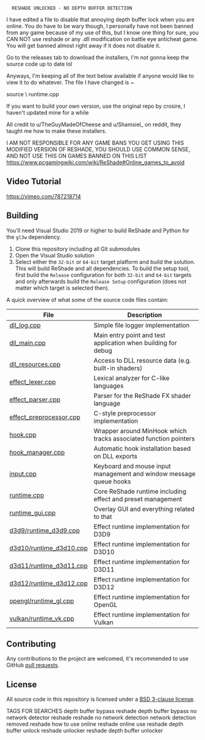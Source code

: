      RESHADE UNLOCKED - NO DEPTH BUFFER DETECTION   
   
   I have edited a file to disable that annoying depth buffer lock when you are online. You do have to be wary though, I personally have not been banned from any game because of my use of this, but I know one thing for sure, you CAN NOT use reshade or any .dll modification on battle eye anticheat game. You will get banned almost right away if it does not disable it.
   
   Go to the releases tab to download the installers, I'm not gonna keep the source code up to date lol

   Anyways, I'm keeping all of the text below available if anyone would like to view it to do whatever.
The file I have changed is ~

source \ runtime.cpp

If you want to build your own version, use the original repo by crosire, I haven't updated mine for a while

All credit to u/TheGuyMadeOfCheese and u/Shamsiel_ on reddit, they taught me how to make these installers.

I AM NOT RESPONSIBLE FOR ANY GAME BANS YOU GET USING THIS MODIFIED VERSION OF RESHADE, YOU SHOULD USE COMMON SENSE, AND NOT USE THIS ON GAMES BANNED ON THIS LIST
https://www.pcgamingwiki.com/wiki/ReShade#Online_games_to_avoid

## Video Tutorial
https://vimeo.com/787218714

## Building

You'll need Visual Studio 2019 or higher to build ReShade and Python for the `gl3w` dependency.

1. Clone this repository including all Git submodules
2. Open the Visual Studio solution
3. Select either the `32-bit` or `64-bit` target platform and build the solution.\
   This will build ReShade and all dependencies. To build the setup tool, first build the `Release` configuration for both `32-bit` and `64-bit` targets and only afterwards build the `Release Setup` configuration (does not matter which target is selected then).

A quick overview of what some of the source code files contain:

|File                                                      |Description                                                            |
|----------------------------------------------------------|-----------------------------------------------------------------------|
|[dll_log.cpp](source/dll_log.cpp)                         |Simple file logger implementation                                      |
|[dll_main.cpp](source/dll_main.cpp)                       |Main entry point and test application when building for debug          |
|[dll_resources.cpp](source/dll_resources.cpp)             |Access to DLL resource data (e.g. built-in shaders)                    |
|[effect_lexer.cpp](source/effect_lexer.cpp)               |Lexical analyzer for C-like languages                                  |
|[effect_parser.cpp](source/effect_parser.cpp)             |Parser for the ReShade FX shader language                              |
|[effect_preprocessor.cpp](source/effect_preprocessor.cpp) |C-style preprocessor implementation                                    |
|[hook.cpp](source/hook.cpp)                               |Wrapper around MinHook which tracks associated function pointers       |
|[hook_manager.cpp](source/hook_manager.cpp)               |Automatic hook installation based on DLL exports                       |
|[input.cpp](source/input.cpp)                             |Keyboard and mouse input management and window message queue hooks     |
|[runtime.cpp](source/runtime.cpp)                         |Core ReShade runtime including effect and preset management            |
|[runtime_gui.cpp](source/runtime_gui.cpp)                 |Overlay GUI and everything related to that                             |
|[d3d9/runtime_d3d9.cpp](source/d3d9/runtime_d3d9.cpp)     |Effect runtime implementation for D3D9                                 |
|[d3d10/runtime_d3d10.cpp](source/d3d10/runtime_d3d10.cpp) |Effect runtime implementation for D3D10                                |
|[d3d11/runtime_d3d11.cpp](source/d3d11/runtime_d3d11.cpp) |Effect runtime implementation for D3D11                                |
|[d3d12/runtime_d3d12.cpp](source/d3d12/runtime_d3d12.cpp) |Effect runtime implementation for D3D12                                |
|[opengl/runtime_gl.cpp](source/opengl/runtime_gl.cpp)     |Effect runtime implementation for OpenGL                               |
|[vulkan/runtime_vk.cpp](source/vulkan/runtime_vk.cpp)     |Effect runtime implementation for Vulkan                               |

## Contributing

Any contributions to the project are welcomed, it's recommended to use GitHub [pull requests](https://help.github.com/articles/using-pull-requests/).

## License

All source code in this repository is licensed under a [BSD 3-clause license](LICENSE.md).

TAGS FOR SEARCHES
depth buffer bypass
reshade depth buffer bypass
no network detector reshade
reshade no network detection
network detection removed
reshade how to use online
reshade online use
reshade depth buffer unlock
reshade unlocker
reshade depth buffer unlocker
